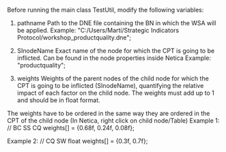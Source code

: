 Before running the main class TestUtil, modify the following variables:


1. pathname
Path to the DNE file containing the BN in which the WSA will be applied.
Example: "C:/Users/Martí/Strategic Indicators Protocol/workshop_productquality.dne";

2. SInodeName
Exact name of the node for which the CPT is going to be inflicted. Can be found in the node properties inside Netica
Example: "productquality";
                               
3. weights
Weights of the parent nodes of the child node for which the CPT is going to be inflicted (SInodeName), quantifying the 
relative impact of each factor on the child node. The weights must add up to 1 and should be in float format.

The weights have to be ordered in the same way they are ordered in the CPT of the child node (In Netica, right click on child node/Table)
Example 1:
			// BC     SS     CQ
weights[] = {0.68f, 0.24f, 0.08f};

Example 2:
                              // CQ   SW
            float weights[] = {0.3f, 0.7f};
